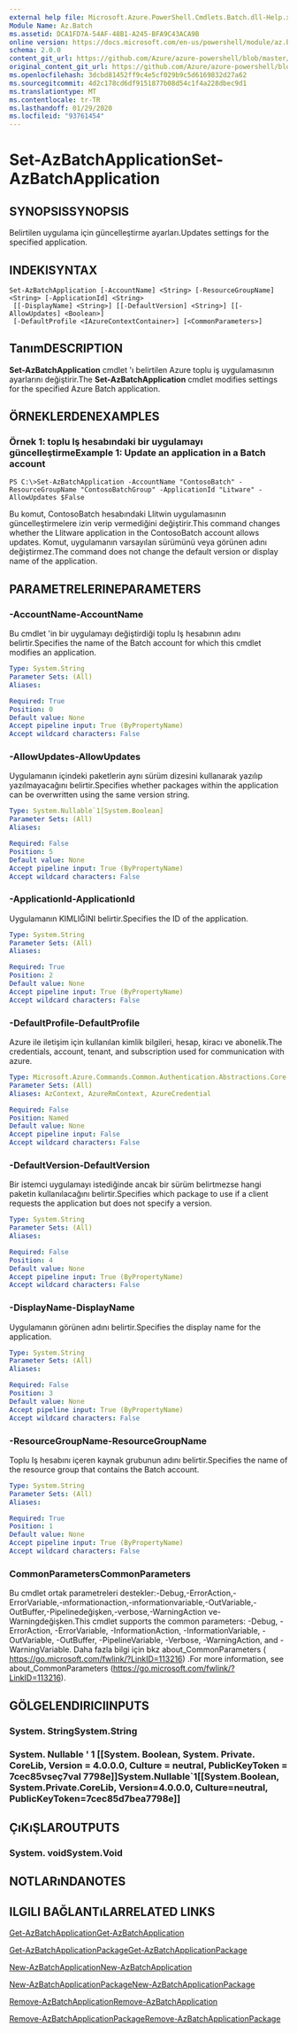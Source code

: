 ```yaml
---
external help file: Microsoft.Azure.PowerShell.Cmdlets.Batch.dll-Help.xml
Module Name: Az.Batch
ms.assetid: DCA1FD7A-54AF-48B1-A245-BFA9C43ACA9B
online version: https://docs.microsoft.com/en-us/powershell/module/az.batch/set-azbatchapplication
schema: 2.0.0
content_git_url: https://github.com/Azure/azure-powershell/blob/master/src/Batch/Batch/help/Set-AzBatchApplication.md
original_content_git_url: https://github.com/Azure/azure-powershell/blob/master/src/Batch/Batch/help/Set-AzBatchApplication.md
ms.openlocfilehash: 3dcbd81452ff9c4e5cf029b9c5d6169832d27a62
ms.sourcegitcommit: 4d2c178cd6df9151877b08d54c1f4a228dbec9d1
ms.translationtype: MT
ms.contentlocale: tr-TR
ms.lasthandoff: 01/29/2020
ms.locfileid: "93761454"
---
```

# <span data-ttu-id="d9e06-101">Set-AzBatchApplication</span><span class="sxs-lookup"><span data-stu-id="d9e06-101">Set-AzBatchApplication</span></span>

## <span data-ttu-id="d9e06-102">SYNOPSIS</span><span class="sxs-lookup"><span data-stu-id="d9e06-102">SYNOPSIS</span></span>
<span data-ttu-id="d9e06-103">Belirtilen uygulama için güncelleştirme ayarları.</span><span class="sxs-lookup"><span data-stu-id="d9e06-103">Updates settings for the specified application.</span></span>

## <span data-ttu-id="d9e06-104">INDEKI</span><span class="sxs-lookup"><span data-stu-id="d9e06-104">SYNTAX</span></span>

```
Set-AzBatchApplication [-AccountName] <String> [-ResourceGroupName] <String> [-ApplicationId] <String>
 [[-DisplayName] <String>] [[-DefaultVersion] <String>] [[-AllowUpdates] <Boolean>]
 [-DefaultProfile <IAzureContextContainer>] [<CommonParameters>]
```

## <span data-ttu-id="d9e06-105">Tanım</span><span class="sxs-lookup"><span data-stu-id="d9e06-105">DESCRIPTION</span></span>
<span data-ttu-id="d9e06-106">**Set-AzBatchApplication** cmdlet 'ı belirtilen Azure toplu iş uygulamasının ayarlarını değiştirir.</span><span class="sxs-lookup"><span data-stu-id="d9e06-106">The **Set-AzBatchApplication** cmdlet modifies settings for the specified Azure Batch application.</span></span>

## <span data-ttu-id="d9e06-107">ÖRNEKLERDEN</span><span class="sxs-lookup"><span data-stu-id="d9e06-107">EXAMPLES</span></span>

### <span data-ttu-id="d9e06-108">Örnek 1: toplu Iş hesabındaki bir uygulamayı güncelleştirme</span><span class="sxs-lookup"><span data-stu-id="d9e06-108">Example 1: Update an application in a Batch account</span></span>
```
PS C:\>Set-AzBatchApplication -AccountName "ContosoBatch" -ResourceGroupName "ContosoBatchGroup" -ApplicationId "Litware" -AllowUpdates $False
```

<span data-ttu-id="d9e06-109">Bu komut, ContosoBatch hesabındaki Llitwin uygulamasının güncelleştirmelere izin verip vermediğini değiştirir.</span><span class="sxs-lookup"><span data-stu-id="d9e06-109">This command changes whether the Llitware application in the ContosoBatch account allows updates.</span></span>
<span data-ttu-id="d9e06-110">Komut, uygulamanın varsayılan sürümünü veya görünen adını değiştirmez.</span><span class="sxs-lookup"><span data-stu-id="d9e06-110">The command does not change the default version or display name of the application.</span></span>

## <span data-ttu-id="d9e06-111">PARAMETRELERINE</span><span class="sxs-lookup"><span data-stu-id="d9e06-111">PARAMETERS</span></span>

### <span data-ttu-id="d9e06-112">-AccountName</span><span class="sxs-lookup"><span data-stu-id="d9e06-112">-AccountName</span></span>
<span data-ttu-id="d9e06-113">Bu cmdlet 'in bir uygulamayı değiştirdiği toplu Iş hesabının adını belirtir.</span><span class="sxs-lookup"><span data-stu-id="d9e06-113">Specifies the name of the Batch account for which this cmdlet modifies an application.</span></span>

```yaml
Type: System.String
Parameter Sets: (All)
Aliases:

Required: True
Position: 0
Default value: None
Accept pipeline input: True (ByPropertyName)
Accept wildcard characters: False
```

### <span data-ttu-id="d9e06-114">-AllowUpdates</span><span class="sxs-lookup"><span data-stu-id="d9e06-114">-AllowUpdates</span></span>
<span data-ttu-id="d9e06-115">Uygulamanın içindeki paketlerin aynı sürüm dizesini kullanarak yazılıp yazılmayacağını belirtir.</span><span class="sxs-lookup"><span data-stu-id="d9e06-115">Specifies whether packages within the application can be overwritten using the same version string.</span></span>

```yaml
Type: System.Nullable`1[System.Boolean]
Parameter Sets: (All)
Aliases:

Required: False
Position: 5
Default value: None
Accept pipeline input: True (ByPropertyName)
Accept wildcard characters: False
```

### <span data-ttu-id="d9e06-116">-ApplicationId</span><span class="sxs-lookup"><span data-stu-id="d9e06-116">-ApplicationId</span></span>
<span data-ttu-id="d9e06-117">Uygulamanın KIMLIĞINI belirtir.</span><span class="sxs-lookup"><span data-stu-id="d9e06-117">Specifies the ID of the application.</span></span>

```yaml
Type: System.String
Parameter Sets: (All)
Aliases:

Required: True
Position: 2
Default value: None
Accept pipeline input: True (ByPropertyName)
Accept wildcard characters: False
```

### <span data-ttu-id="d9e06-118">-DefaultProfile</span><span class="sxs-lookup"><span data-stu-id="d9e06-118">-DefaultProfile</span></span>
<span data-ttu-id="d9e06-119">Azure ile iletişim için kullanılan kimlik bilgileri, hesap, kiracı ve abonelik.</span><span class="sxs-lookup"><span data-stu-id="d9e06-119">The credentials, account, tenant, and subscription used for communication with azure.</span></span>

```yaml
Type: Microsoft.Azure.Commands.Common.Authentication.Abstractions.Core.IAzureContextContainer
Parameter Sets: (All)
Aliases: AzContext, AzureRmContext, AzureCredential

Required: False
Position: Named
Default value: None
Accept pipeline input: False
Accept wildcard characters: False
```

### <span data-ttu-id="d9e06-120">-DefaultVersion</span><span class="sxs-lookup"><span data-stu-id="d9e06-120">-DefaultVersion</span></span>
<span data-ttu-id="d9e06-121">Bir istemci uygulamayı istediğinde ancak bir sürüm belirtmezse hangi paketin kullanılacağını belirtir.</span><span class="sxs-lookup"><span data-stu-id="d9e06-121">Specifies which package to use if a client requests the application but does not specify a version.</span></span>

```yaml
Type: System.String
Parameter Sets: (All)
Aliases:

Required: False
Position: 4
Default value: None
Accept pipeline input: True (ByPropertyName)
Accept wildcard characters: False
```

### <span data-ttu-id="d9e06-122">-DisplayName</span><span class="sxs-lookup"><span data-stu-id="d9e06-122">-DisplayName</span></span>
<span data-ttu-id="d9e06-123">Uygulamanın görünen adını belirtir.</span><span class="sxs-lookup"><span data-stu-id="d9e06-123">Specifies the display name for the application.</span></span>

```yaml
Type: System.String
Parameter Sets: (All)
Aliases:

Required: False
Position: 3
Default value: None
Accept pipeline input: True (ByPropertyName)
Accept wildcard characters: False
```

### <span data-ttu-id="d9e06-124">-ResourceGroupName</span><span class="sxs-lookup"><span data-stu-id="d9e06-124">-ResourceGroupName</span></span>
<span data-ttu-id="d9e06-125">Toplu Iş hesabını içeren kaynak grubunun adını belirtir.</span><span class="sxs-lookup"><span data-stu-id="d9e06-125">Specifies the name of the resource group that contains the Batch account.</span></span>

```yaml
Type: System.String
Parameter Sets: (All)
Aliases:

Required: True
Position: 1
Default value: None
Accept pipeline input: True (ByPropertyName)
Accept wildcard characters: False
```

### <span data-ttu-id="d9e06-126">CommonParameters</span><span class="sxs-lookup"><span data-stu-id="d9e06-126">CommonParameters</span></span>
<span data-ttu-id="d9e06-127">Bu cmdlet ortak parametreleri destekler:-Debug,-ErrorAction,-ErrorVariable,-ınformationaction,-ınformationvariable,-OutVariable,-OutBuffer,-Pipelinedeğişken,-verbose,-WarningAction ve-Warningdeğişken.</span><span class="sxs-lookup"><span data-stu-id="d9e06-127">This cmdlet supports the common parameters: -Debug, -ErrorAction, -ErrorVariable, -InformationAction, -InformationVariable, -OutVariable, -OutBuffer, -PipelineVariable, -Verbose, -WarningAction, and -WarningVariable.</span></span> <span data-ttu-id="d9e06-128">Daha fazla bilgi için bkz about_CommonParameters ( https://go.microsoft.com/fwlink/?LinkID=113216) .</span><span class="sxs-lookup"><span data-stu-id="d9e06-128">For more information, see about_CommonParameters (https://go.microsoft.com/fwlink/?LinkID=113216).</span></span>

## <span data-ttu-id="d9e06-129">GÖLGELENDIRICI</span><span class="sxs-lookup"><span data-stu-id="d9e06-129">INPUTS</span></span>

### <span data-ttu-id="d9e06-130">System. String</span><span class="sxs-lookup"><span data-stu-id="d9e06-130">System.String</span></span>

### <span data-ttu-id="d9e06-131">System. Nullable ' 1 [[System. Boolean, System. Private. CoreLib, Version = 4.0.0.0, Culture = neutral, PublicKeyToken = 7cec85vseç7val 7798e]]</span><span class="sxs-lookup"><span data-stu-id="d9e06-131">System.Nullable\`1[[System.Boolean, System.Private.CoreLib, Version=4.0.0.0, Culture=neutral, PublicKeyToken=7cec85d7bea7798e]]</span></span>

## <span data-ttu-id="d9e06-132">ÇıKıŞLAR</span><span class="sxs-lookup"><span data-stu-id="d9e06-132">OUTPUTS</span></span>

### <span data-ttu-id="d9e06-133">System. void</span><span class="sxs-lookup"><span data-stu-id="d9e06-133">System.Void</span></span>

## <span data-ttu-id="d9e06-134">NOTLARıNDA</span><span class="sxs-lookup"><span data-stu-id="d9e06-134">NOTES</span></span>

## <span data-ttu-id="d9e06-135">ILGILI BAĞLANTıLAR</span><span class="sxs-lookup"><span data-stu-id="d9e06-135">RELATED LINKS</span></span>

[<span data-ttu-id="d9e06-136">Get-AzBatchApplication</span><span class="sxs-lookup"><span data-stu-id="d9e06-136">Get-AzBatchApplication</span></span>](./Get-AzBatchApplication.md)

[<span data-ttu-id="d9e06-137">Get-AzBatchApplicationPackage</span><span class="sxs-lookup"><span data-stu-id="d9e06-137">Get-AzBatchApplicationPackage</span></span>](./Get-AzBatchApplicationPackage.md)

[<span data-ttu-id="d9e06-138">New-AzBatchApplication</span><span class="sxs-lookup"><span data-stu-id="d9e06-138">New-AzBatchApplication</span></span>](./New-AzBatchApplication.md)

[<span data-ttu-id="d9e06-139">New-AzBatchApplicationPackage</span><span class="sxs-lookup"><span data-stu-id="d9e06-139">New-AzBatchApplicationPackage</span></span>](./New-AzBatchApplicationPackage.md)

[<span data-ttu-id="d9e06-140">Remove-AzBatchApplication</span><span class="sxs-lookup"><span data-stu-id="d9e06-140">Remove-AzBatchApplication</span></span>](./Remove-AzBatchApplication.md)

[<span data-ttu-id="d9e06-141">Remove-AzBatchApplicationPackage</span><span class="sxs-lookup"><span data-stu-id="d9e06-141">Remove-AzBatchApplicationPackage</span></span>](./Remove-AzBatchApplicationPackage.md)


